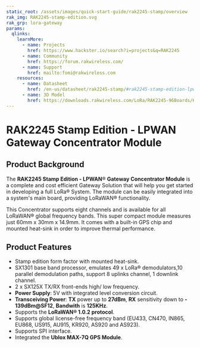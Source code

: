 ```yaml
---
static_root: /assets/images/quick-start-guide/rak2245-stamp/overview
rak_img: RAK2245-stamp-edition.svg
rak_grp: lora-gateway
params:
  qlinks:
    learnMore:
      - name: Projects 
        href: https://www.hackster.io/search?i=projects&q=RAK2245
      - name: Community
        href: https://forum.rakwireless.com/
      - name: Support
        href: mailto:fomi@rakwireless.com
    resources:
      - name: Datasheet
        href: /en-us/datasheet/rak2245-stamp/#rak2245-stamp-edition-lpwan-gateway-concentrator-module
      - name: 3D Model
        href: https://downloads.rakwireless.com/LoRa/RAK2245-96Boards/Hardware-Specification/RAK2245_96Boards-3D-File.zip 
---
```


# RAK2245 Stamp Edition - LPWAN Gateway Concentrator Module

<rk-img
  :src="`${$frontmatter.static_root}/ylbgm3hgwwari6itxmii.png`"
  width="60%"
  figure-number="1"
  caption="RAK2245 Stamp Edition - LPWAN Gateway Concentrator Module"
/>

## Product Background

The **RAK2245 Stamp Edition - LPWAN**® **Gateway Concentrator Module** is a complete and cost efficient Gateway Solution that will help you get started in developing a full LoRa® System. The module can be easily integrated into a system's main board, providing LoRaWAN® functionality.

This Concentrator supports eight channels and is available for all LoRaWAN® global frequency bands. This super compact module measures just 60mm x 30mm x 14.9mm. It comes with a built-in GPS chip and mounted heat-sink in order to improve thermal performance.

<rk-btn
  src="quick-start-guide.html"
  label="Set up Your RAK2245 Stamp Edition - LPWAN Gateway Concentrator Module"
/>

<rk-quick-links :params="$frontmatter.params.qlinks" />

## Product Features

- Stamp edition form factor with mounted heat-sink.
- SX1301 base band processor, emulates 49 x LoRa® demodulators,10 parallel demodulation paths, support 8 uplinks channel, 1 downlink channel.
- 2 x SX125X TX/RX front-ends high/ low frequency.
- **Power Supply**: 5V with integrated level conversion circuit.
- **Transceiving Power**: **TX** power up to **27dBm**, **RX** sensitivity down to **- 139dBm@SF12**, **Bandwith** is **125KHz**.
- Supports the **LoRaWAN® 1.0.2 protocol**.
- Supports global license-free frequency band (EU433, CN470, IN865, EU868, US915, AU915, KR920, AS920 and AS923).
- Supports SPI interface.
- Integrated the **Ublox MAX-7Q GPS Module**.
